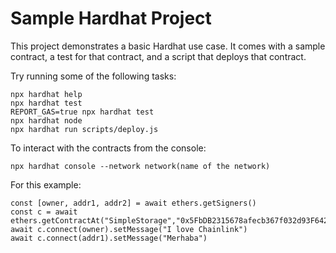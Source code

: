 # Sample Hardhat Project

This project demonstrates a basic Hardhat use case. It comes with a sample contract, a test for that contract, and a script that deploys that contract.

Try running some of the following tasks:

```shell
npx hardhat help
npx hardhat test
REPORT_GAS=true npx hardhat test
npx hardhat node
npx hardhat run scripts/deploy.js
```

To interact with the contracts from the console:
```shell
npx hardhat console --network network(name of the network)
```

For this example:
```shell
const [owner, addr1, addr2] = await ethers.getSigners()
const c = await ethers.getContractAt("SimpleStorage","0x5FbDB2315678afecb367f032d93F642f64180aa3")
await c.connect(owner).setMessage("I love Chainlink")
await c.connect(addr1).setMessage("Merhaba")
```
